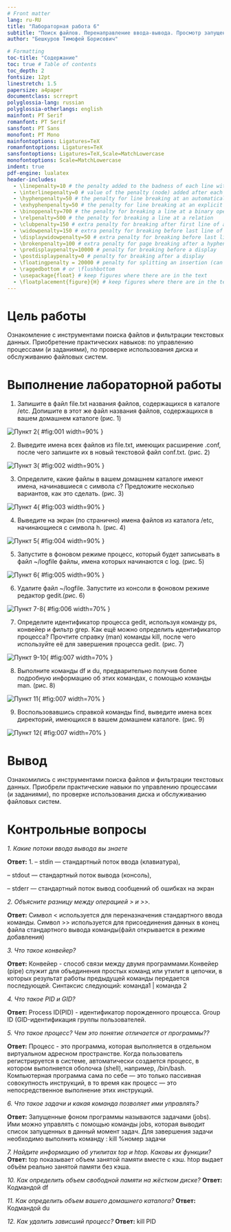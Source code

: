 ```yaml
---
# Front matter
lang: ru-RU
title: "Лабораторная работа 6"
subtitle: "Поиск файлов. Перенаправление ввода-вывода. Просмотр запущенных процессов"
author: "Бешкуров Тимофей Борисович"

# Formatting
toc-title: "Содержание"
toc: true # Table of contents
toc_depth: 2
fontsize: 12pt
linestretch: 1.5
papersize: a4paper
documentclass: scrreprt
polyglossia-lang: russian
polyglossia-otherlangs: english
mainfont: PT Serif
romanfont: PT Serif
sansfont: PT Sans
monofont: PT Mono
mainfontoptions: Ligatures=TeX
romanfontoptions: Ligatures=TeX
sansfontoptions: Ligatures=TeX,Scale=MatchLowercase
monofontoptions: Scale=MatchLowercase
indent: true
pdf-engine: lualatex
header-includes:
  - \linepenalty=10 # the penalty added to the badness of each line within a paragraph (no associated penalty node) Increasing the value makes tex try to have fewer lines in the paragraph.
  - \interlinepenalty=0 # value of the penalty (node) added after each line of a paragraph.
  - \hyphenpenalty=50 # the penalty for line breaking at an automatically inserted hyphen
  - \exhyphenpenalty=50 # the penalty for line breaking at an explicit hyphen
  - \binoppenalty=700 # the penalty for breaking a line at a binary operator
  - \relpenalty=500 # the penalty for breaking a line at a relation
  - \clubpenalty=150 # extra penalty for breaking after first line of a paragraph
  - \widowpenalty=150 # extra penalty for breaking before last line of a paragraph
  - \displaywidowpenalty=50 # extra penalty for breaking before last line before a display math
  - \brokenpenalty=100 # extra penalty for page breaking after a hyphenated line
  - \predisplaypenalty=10000 # penalty for breaking before a display
  - \postdisplaypenalty=0 # penalty for breaking after a display
  - \floatingpenalty = 20000 # penalty for splitting an insertion (can only be split footnote in standard LaTeX)
  - \raggedbottom # or \flushbottom
  - \usepackage{float} # keep figures where there are in the text
  - \floatplacement{figure}{H} # keep figures where there are in the text
---
```



# Цель работы

Ознакомление с инструментами поиска файлов и фильтрации текстовых данных.
Приобретение практических навыков: по управлению процессами (и заданиями), по
проверке использования диска и обслуживанию файловых систем.


# Выполнение лабораторной работы

1. Запишите в файл file.txt названия файлов, содержащихся в каталоге /etc. Допишите в этот же файл названия файлов, содержащихся в вашем домашнем каталоге (рис. 1)

![Пункт 2](images/1.png){ #fig:001 width=90% }

2. Выведите имена всех файлов из file.txt, имеющих расширение .conf, после чего
запишите их в новый текстовой файл conf.txt. (рис. 2)

![Пункт 3](images/2.png){ #fig:002 width=90% }


3. Определите, какие файлы в вашем домашнем каталоге имеют имена, начинавшиеся с символа c? Предложите несколько вариантов, как это сделать. (рис. 3)

![Пункт 4](images/3.png){ #fig:003 width=90% }

4. Выведите на экран (по странично) имена файлов из каталога /etc, начинающиеся с символа h. (рис. 4) 

![Пункт 5](./images/4.png){ #fig:004 width=90% }

5. Запустите в фоновом режиме процесс, который будет записывать в файл ~/logfile файлы, имена которых начинаются с log. (рис. 5)

![Пункт 6](images/5.png){ #fig:005 width=90% }

6. Удалите файл ~/logfile. Запустите из консоли в фоновом режиме редактор gedit.(рис. 6)

![Пункт 7-8](images/6.png){ #fig:006 width=70% }

7. Определите идентификатор процесса gedit, используя команду ps, конвейер и фильтр
grep. Как ещё можно определить идентификатор процесса? Прочтите справку (man) команды kill, после чего используйте её для завершения
процесса gedit. (рис. 7)

![Пункт 9-10](images/7.png){ #fig:007 width=70% }

8. Выполните команды df и du, предварительно получив более подробную информацию
об этих командах, с помощью команды man. (рис. 8)

![Пункт 11](images/8.png){ #fig:007 width=70% }

9. Воспользовавшись справкой команды find, выведите имена всех директорий, имеющихся в вашем домашнем каталоге. (рис. 9)

![Пункт 12](images/9.png){ #fig:007 width=70% }

# Вывод

Ознакомились с инструментами поиска файлов и фильтрации текстовых данных.
Приобрели практические навыки по управлению процессами (и заданиями), по
проверке использования диска и обслуживанию файловых систем.

# Контрольные вопросы
*1. Какие потоки ввода вывода вы знаете*

**Ответ:** 1.	– stdin — стандартный поток ввода (клавиатура),

–	stdout — стандартный поток вывода (консоль),

–	stderr — стандартный поток вывод сообщений об ошибках на экран

*2. Объясните разницу между операцией > и >>.*

**Ответ:** Символ < используется для переназначения стандартного ввода команды.
Символ >> используется для присоединения данных в конец файла стандартного вывода команды(файл открывается в режиме добавления)

*3. Что такое конвейер?*

**Ответ:** Конвейер - способ связи между двумя программами.Конвейер (pipe) служит для объединения простых команд или утилит в цепочки, в которых результат работы предыдущей команды передается последующей. Синтаксис следующий: команда1 | команда 2

*4. Что такое PID и GID?*

**Ответ:** Process ID(PID) - идентификатор порожденного процесса. Group ID (GID-идентификация группы пользователей.

*5. Что такое процесс? Чем это понятие отличается от программы??*

**Ответ:**	Процесс - это программа, которая выполняется в отдельном виртуальном адресном пространстве. Когда пользователь регистрируется в системе, автоматически создается процесс, в котором выполняется оболочка (shell), например, /bin/bash.
Компьютерная программа сама по себе — это только пассивная совокупность инструкций, в то время как процесс — это непосредственное выполнение этих инструкций.


*6. Что такое задачи и какая команда позволяет ими управлять?*

**Ответ:** Запущенные фоном программы называются задачами (jobs). Ими можно управлять с помощью команды jobs, которая выводит список запущенных в данный момент задач. Для завершения задачи необходимо выполнить команду :
kill %номер задачи

*7. Найдите информацию об утилитах top и htop. Каковы их функции?*
**Ответ:** top показывает объем занятой памяти вместе с кэш. htop выдает объём реально занятой памяти без кэша.

*10. Как определить объем свободной памяти на жёстком диске?*
**Ответ:** Кодмандой df

*11. Как определить объем вашего домашнего каталога?*
**Ответ:** Кодмандой du

*12. Как удалить зависший процесс?*
**Ответ:** kill PID